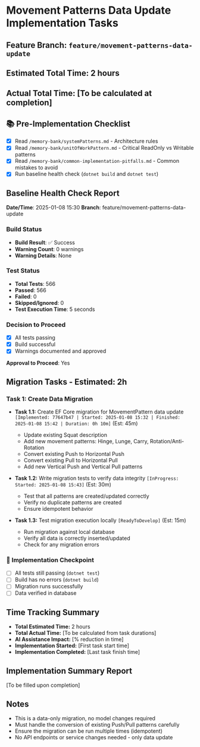 # Movement Patterns Data Update Implementation Tasks

## Feature Branch: `feature/movement-patterns-data-update`
## Estimated Total Time: 2 hours
## Actual Total Time: [To be calculated at completion]

## 📚 Pre-Implementation Checklist
- [x] Read `/memory-bank/systemPatterns.md` - Architecture rules
- [x] Read `/memory-bank/unitOfWorkPattern.md` - Critical ReadOnly vs Writable patterns
- [x] Read `/memory-bank/common-implementation-pitfalls.md` - Common mistakes to avoid
- [x] Run baseline health check (`dotnet build` and `dotnet test`)

## Baseline Health Check Report
**Date/Time**: 2025-01-08 15:30
**Branch**: feature/movement-patterns-data-update

### Build Status
- **Build Result**: ✅ Success
- **Warning Count**: 0 warnings
- **Warning Details**: None

### Test Status
- **Total Tests**: 566
- **Passed**: 566
- **Failed**: 0
- **Skipped/Ignored**: 0
- **Test Execution Time**: 5 seconds

### Decision to Proceed
- [x] All tests passing
- [x] Build successful
- [x] Warnings documented and approved

**Approval to Proceed**: Yes

## Migration Tasks - Estimated: 2h

### Task 1: Create Data Migration
- **Task 1.1:** Create EF Core migration for MovementPattern data update `[Implemented: 77647b47 | Started: 2025-01-08 15:32 | Finished: 2025-01-08 15:42 | Duration: 0h 10m]` (Est: 45m)
  - Update existing Squat description
  - Add new movement patterns: Hinge, Lunge, Carry, Rotation/Anti-Rotation
  - Convert existing Push to Horizontal Push
  - Convert existing Pull to Horizontal Pull
  - Add new Vertical Push and Vertical Pull patterns

- **Task 1.2:** Write migration tests to verify data integrity `[InProgress: Started: 2025-01-08 15:43]` (Est: 30m)
  - Test that all patterns are created/updated correctly
  - Verify no duplicate patterns are created
  - Ensure idempotent behavior

- **Task 1.3:** Test migration execution locally `[ReadyToDevelop]` (Est: 15m)
  - Run migration against local database
  - Verify all data is correctly inserted/updated
  - Check for any migration errors

### 🔄 Implementation Checkpoint
- [ ] All tests still passing (`dotnet test`)
- [ ] Build has no errors (`dotnet build`)
- [ ] Migration runs successfully
- [ ] Data verified in database

## Time Tracking Summary
- **Total Estimated Time:** 2 hours
- **Total Actual Time:** [To be calculated from task durations]
- **AI Assistance Impact:** [% reduction in time]
- **Implementation Started:** [First task start time]
- **Implementation Completed:** [Last task finish time]

## Implementation Summary Report
[To be filled upon completion]

## Notes
- This is a data-only migration, no model changes required
- Must handle the conversion of existing Push/Pull patterns carefully
- Ensure the migration can be run multiple times (idempotent)
- No API endpoints or service changes needed - only data update